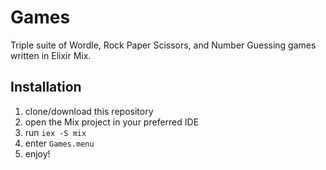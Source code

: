 # Games

Triple suite of Wordle, Rock Paper Scissors, and Number Guessing games written in Elixir Mix. 

## Installation

1. clone/download this repository
2. open the Mix project in your preferred IDE
3. run `iex -S mix`
4. enter `Games.menu`
5. enjoy!